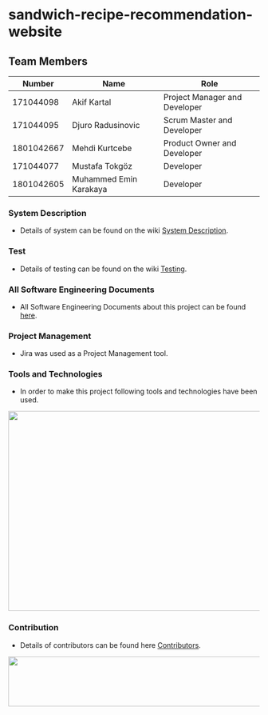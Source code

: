 # sandwich-recipe-recommendation-website

## Team Members
| Number | Name | Role
| --- | --- | --- |
| 171044098 | Akif Kartal | Project Manager and Developer
| 171044095 | Djuro Radusinovic | Scrum Master and Developer
| 1801042667 | Mehdi Kurtcebe | Product Owner and Developer
| 171044077 | Mustafa Tokgöz | Developer
| 1801042605 | Muhammed Emin Karakaya | Developer

### System Description
- Details of system can be found on the wiki [System Description](https://github.com/akifkartal03/sandwich-website/wiki/SystemDescriptionDoc).

### Test
- Details of testing can be found on the wiki [Testing](https://github.com/akifkartal03/sandwich-website/wiki/Testing).

### All Software Engineering Documents
- All Software Engineering Documents about this project can be found [here](https://drive.google.com/drive/folders/1r1hAf49-6icioclAkpMs6auiL0NAM41M?usp=sharing).

### Project Management
- Jira was used as a Project Management tool.

### Tools and Technologies

- In order to make this project following tools and technologies have been used.

<p align="center">
  <img width="700" height="400" src="https://i.ibb.co/qkFJbQm/testt22.png">
</p>

### Contribution
- Details of contributors can be found here [Contributors](https://github.com/akifkartal03/sandwich-website/graphs/contributors).
<p align="center">
  <img width="600" height="100" src="https://i.ibb.co/tc9vybv/100.png">
</p>
